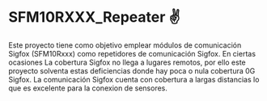 # SFM10RXXX_Repeater ✌️
Este proyecto tiene como objetivo emplear módulos de comunicación Sigfox (SFM10Rxxx) como repetidores de comunicación Sigfox. En ciertas ocasiones La cobertura Sigfox no llega a lugares remotos, por ello este proyecto solventa estas deficiencias donde hay poca o nula cobertura 0G Sigfox.
La comunicación Sigfox cuenta con cobertura a largas distancias lo que es excelente para la conexion de sensores.
